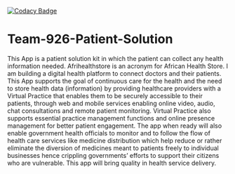 [![Codacy Badge](https://app.codacy.com/project/badge/Grade/a4c572a2955f41e59a7419f8b37211f0)](https://www.codacy.com/gh/BuildForSDGCohort2/Team-926-Frontend?utm_source=github.com&amp;utm_medium=referral&amp;utm_content=BuildForSDGCohort2/Team-926-Frontend&amp;utm_campaign=Badge_Grade)

# Team-926-Patient-Solution
This App is a patient solution kit in which the patient can collect any health information needed.
Afrihealthstore is an acronym for African Health Store.
I am building a digital health platform to connect doctors and their patients. This App supports the goal of continuous care for the health and the need to store health data (information) by providing healthcare providers with a Virtual Practice that enables them to be securely accessible to their patients, through web and mobile services enabling online video, audio, chat consultations and remote patient monitoring. Virtual Practice also supports essential practice management functions and online presence management for better patient engagement. The app when ready will also enable government health officials to monitor and to follow the flow of health care services like medicine distribution which help reduce or rather eliminate the diversion of medicines meant to patients freely to individual businesses hence crippling governments’ efforts to support their citizens who are vulnerable. This app will bring quality in health service delivery.